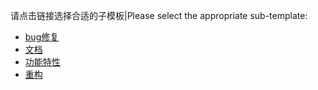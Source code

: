 请点击链接选择合适的子模板|Please select the appropriate sub-template:

* [bug修复](?expand=1&template=PULL_REQUEST_TEMPLATE_bugfix.md)
* [文档](?expand=1&template=PULL_REQUEST_TEMPLATE_documentation.md)
* [功能特性](?expand=1&template=PULL_REQUEST_TEMPLATE_feature.md)
* [重构](?expand=1&template=PULL_REQUEST_TEMPLATE_refactor.md)
